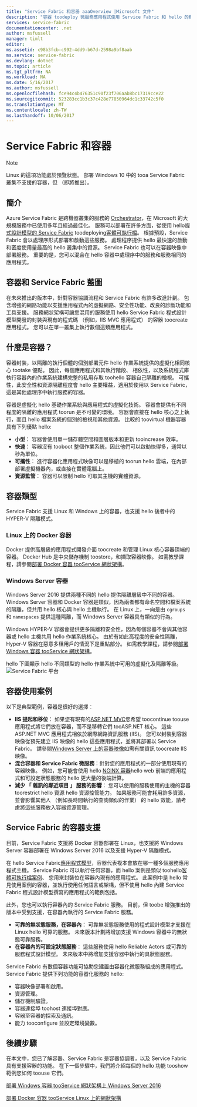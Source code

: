 ```yaml
---
title: "Service Fabric 和容器 aaaOverview |Microsoft 文件"
description: "容器 toodeploy 微服務應用程式使用 Service Fabric 和 hello 的概觀。 本文章提供容器可以使用的方式，並 hello Service Fabric 中的可用功能的概觀。"
services: service-fabric
documentationcenter: .net
author: msfussell
manager: timlt
editor: 
ms.assetid: c98b3fcb-c992-4dd9-b67d-2598a9bf8aab
ms.service: service-fabric
ms.devlang: dotnet
ms.topic: article
ms.tgt_pltfrm: NA
ms.workload: NA
ms.date: 5/16/2017
ms.author: msfussell
ms.openlocfilehash: fce94c4b476351c90f23f706aab8bc17319cce22
ms.sourcegitcommit: 523283cc1b3c37c428e77850964dc1c33742c5f0
ms.translationtype: MT
ms.contentlocale: zh-TW
ms.lasthandoff: 10/06/2017
---
```

# <a name="service-fabric-and-containers"></a>Service Fabric 和容器
> [!NOTE]
> Linux 的這項功能處於預覽狀態。  部署 Windows 10 中的 tooa Service Fabric 叢集不支援的容器，但 （即將推出）。 
>   

## <a name="introduction"></a>簡介
Azure Service Fabric 是跨機器叢集的服務的 [Orchestrator](service-fabric-cluster-resource-manager-introduction.md)，在 Microsoft 的大規模服務中已使用多年且經過最佳化。 服務可以部署在許多方面，從使用 hello[程式設計模型的 Service Fabric](service-fabric-choose-framework.md) toodeploying[客體可執行檔](service-fabric-deploy-existing-app.md)。 根據預設，Service Fabric 會以處理序形式部署和啟動這些服務。 處理程序提供 hello 最快速的啟動和密度使用量最高的 hello 叢集中的資源。 Service Fabric 也可以在容器映像中部署服務。 重要的是，您可以混合在 hello 容器中處理序中的服務和服務相同的應用程式。 

## <a name="containers-and-service-fabric-roadmap"></a>容器和 Service Fabric 藍圖
在未來推出的版本中，針對容器協調流程和 Service Fabric 有許多改進計劃。 包含增強的網路功能以支援應用程式內的虛擬網路、安全性功能、改良的診斷功能和工具支援。 服務網狀架構可讓您混用的服務使用 hello Service Fabric 程式設計模型開發的封裝與現有的程式碼 （例如，IIS MVC 應用程式） 的容器 toocreate 應用程式。  您可以在單一叢集上執行數個這類應用程式。 

## <a name="what-are-containers"></a>什麼是容器？
容器封裝，以隔離的執行個體的個別部署元件 hello 作業系統提供的虛擬化相同核心 tootake 優點。 因此，每個應用程式和其執行階段、 相依性，以及系統程式庫執行容器內的作業系統建構完整的私用存取 toohello 容器自己隔離的檢視。 可攜性，此安全性和資源隔離程度會 hello 主要權益，適用於使用以 Service Fabric，這是其他處理序中執行服務的容器。

容器是虛擬化 hello 基礎作業系統與應用程式的虛擬化技術。 容器會提供有不同程度的隔離的應用程式 toorun 是不可變的環境。 容器會直接在 hello 核心之上執行，而且 hello 檔案系統的個別的檢視和其他資源。 比較的 toovirtual 機器容器具有下列優點 hello:

* **小型**： 容器會使用單一儲存體空間和圖層版本和更新 tooincrease 效率。
* **快速**： 容器沒有 tooboot 整個作業系統，因此他們可以啟動快得多，通常以秒為單位。
* **可攜性**： 進行容器化應用程式映像可以是移植的 toorun hello 雲端，在內部部署虛擬機器內，或直接在實體電腦上。
* **資源監管**： 容器可以限制 hello 可取其主機的實體資源。

## <a name="container-types"></a>容器類型
Service Fabric 支援 Linux 和 Windows 上的容器，也支援 hello 後者中的 HYPER-V 隔離模式。 

### <a name="docker-containers-on-linux"></a>Linux 上的 Docker 容器
Docker 提供高層級的應用程式開發介面 toocreate 和管理 Linux 核心容器頂端的容器。 Docker Hub 是中央儲存機制 toostore，和擷取容器映像。
如需教學課程，請參閱[部署 Docker 容器 tooService 網狀架構](service-fabric-get-started-containers-linux.md)。

### <a name="windows-server-containers"></a>Windows Server 容器
Windows Server 2016 提供兩種不同的 hello 提供隔離層級中不同的容器。 Windows Server 容器和 Docker 容器是類似，因為兩者都有命名空間和檔案系統的隔離，但共用 hello 核心與 hello 主機執行。 在 Linux 上，一向是由 `cgroups` 和 `namespaces` 提供這種隔離，而 Windows Server 容器具有類似的行為。

Windows HYPER-V 容器會提供更多隔離和安全性，因為每個容器不會與其他容器或 hello 主機共用 hello 作業系統核心。 由於有如此高程度的安全性隔離，Hyper-V 容器在惡意多租用戶的情況下是重點部分。
如需教學課程，請參閱[部署 Windows 容器 tooService 網狀架構](service-fabric-get-started-containers.md)。

hello 下圖顯示 hello 不同類型的 hello 作業系統中可用的虛擬化及隔離等級。
![Service Fabric 平台][Image1]

## <a name="scenarios-for-using-containers"></a>容器使用案例
以下是典型範例，容器是很好的選擇︰

* **IIS 提起和移位**： 如果您有現有的[ASP.NET MVC](https://www.asp.net/mvc)您希望 toocontinue toouse 應用程式將它們放在容器，而不是移轉它們 tooASP.NET 核心。 這些 ASP.NET MVC 應用程式相依於網際網路資訊服務 (IIS)。 您可以封裝到容器映像從預先建立 IIS 映像的 hello 這些應用程式，並將其部署以 Service Fabric。 請參閱[Windows Server 上的容器映像](https://msdn.microsoft.com/virtualization/windowscontainers/quick_start/quick_start_images)如需有關資訊 toocreate IIS 映像。
* **混合容器和 Service Fabric 微服務**︰針對您的應用程式的一部分使用現有的容器映像。 例如，您可能會使用 hello [NGINX 容器](https://hub.docker.com/_/nginx/)hello web 前端的應用程式和可設定狀態服務的 hello 更大量的後端計算。
* **減少 「 雜訊的鄰近項目 」 服務的影響**： 您可以使用的服務使用的主機的容器 toorestrict hello 資源 hello 資源控管能力。 如果服務可能會耗用許多資源，並會影響其他人 （例如長時間執行的查詢類似的作業） 的 hello 效能，請考慮將這些服務放入容器資源管理。

## <a name="service-fabric-support-for-containers"></a>Service Fabric 的容器支援
目前，Service Fabric 支援將 Docker 容器部署在 Linux，也支援將 Windows Server 容器部署在 Windows Server 2016 以及支援 Hyper-V 隔離模式。 

在 hello Service Fabric[應用程式模型](service-fabric-application-model.md)，容器代表複本會放在哪一種多個服務應用程式主機。 Service Fabric 可以執行任何容器，而 hello 案例是類似 toohello[客體可執行檔案例](service-fabric-deploy-existing-app.md)、 您用來封裝位在容器內現有的應用程式。 此案例中是 hello 常見使用案例的容器，並執行使用任何語言或架構，但不使用 hello 內建 Service Fabric 程式設計模型撰寫的應用程式的範例包括。

此外，您也可以執行容器內的 Service Fabric 服務。 目前，但 toobe 增強推出的版本中受到支援，在容器內執行的 Service Fabric 服務。

* **可靠的無狀態服務，在容器內**： 可靠無狀態服務使用的程式設計模型才支援在 Linux hello 可靠的服務。 未來版本計劃將增加支援 Windows 容器中的無狀態可靠服務。
* **在容器內的可設定狀態服務**： 這些服務使用 hello Reliable Actors 或可靠的服務程式設計模型。 未來版本中將增加支援容器中執行的具狀態服務。

Service Fabric 有數個容器功能可協助您建置由容器化微服務組成的應用程式。 Service Fabric 提供下列功能的容器化服務的 hello:

* 容器映像部署和啟用。
* 資源管理。
* 儲存機制驗證。
* 容器連接埠 toohost 連接埠對應。
* 容器至容器的探索及通訊。
* 能力 tooconfigure 並設定環境變數。

## <a name="next-steps"></a>後續步驟
在本文中，您已了解容器、Service Fabric 是容器協調者，以及 Service Fabric 具有支援容器的功能。 在下一個步驟中，我們將介紹每個的 hello 功能 tooshow 範例您如何 toouse 它們。

[部署 Windows 容器 tooService 網狀架構上 Windows Server 2016](service-fabric-get-started-containers.md)

[部署 Docker 容器 tooService Linux 上的網狀架構](service-fabric-get-started-containers-linux.md)

[Image1]: media/service-fabric-containers/Service-Fabric-Types-of-Isolation.png
